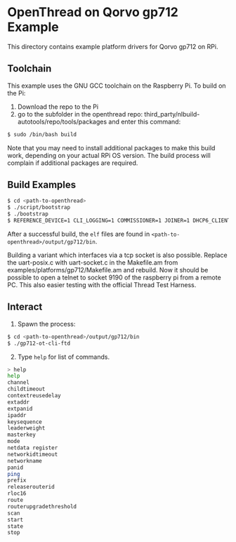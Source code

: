 # OpenThread on Qorvo gp712 Example

This directory contains example platform drivers for Qorvo gp712 on RPi.

## Toolchain

This example uses the GNU GCC toolchain on the Raspberry Pi. To build on the Pi:

1. Download the repo to the Pi
2. go to the subfolder in the openthread repo: third_party/nlbuild-autotools/repo/tools/packages and enter this command:

```bash
$ sudo /bin/bash build
```

Note that you may need to install additional packages to make this build work, depending on your actual RPi OS version. The build process will complain if additional packages are required.

## Build Examples

```bash
$ cd <path-to-openthread>
$ ./script/bootstrap
$ ./bootstrap
$ REFERENCE_DEVICE=1 CLI_LOGGING=1 COMMISSIONER=1 JOINER=1 DHCP6_CLIENT=1 DHCP6_SERVER=1 BORDER_ROUTER=1 make -f examples/Makefile-gp712
```

After a successful build, the `elf` files are found in `<path-to-openthread>/output/gp712/bin`.

Building a variant which interfaces via a tcp socket is also possible. Replace the uart-posix.c with uart-socket.c in the Makefile.am from examples/platforms/gp712/Makefile.am and rebuild. Now it should be possible to open a telnet to socket 9190 of the raspberry pi from a remote PC. This also easier testing with the official Thread Test Harness.

##

## Interact

1. Spawn the process:

```bash
$ cd <path-to-openthread>/output/gp712/bin
$ ./gp712-ot-cli-ftd
```

2. Type `help` for list of commands.

```bash
> help
help
channel
childtimeout
contextreusedelay
extaddr
extpanid
ipaddr
keysequence
leaderweight
masterkey
mode
netdata register
networkidtimeout
networkname
panid
ping
prefix
releaserouterid
rloc16
route
routerupgradethreshold
scan
start
state
stop
```
